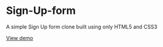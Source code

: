 # Sign-Up-form
A simple Sign Up form clone built using only HTML5 and CSS3

[View demo](https://bruno-roldan20.github.io/Sign-Up-form/)
